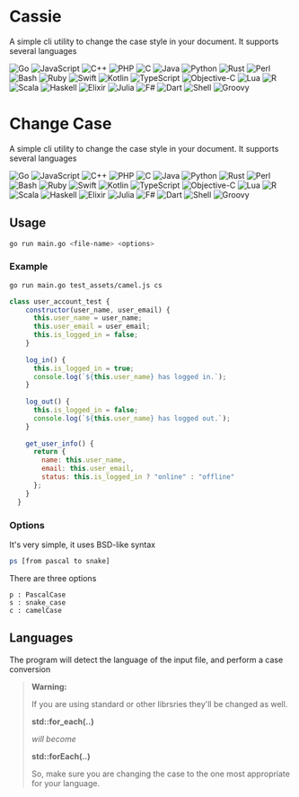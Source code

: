 # Cassie

A simple cli utility to change the case style in your document. It supports several languages

![Go](https://img.shields.io/badge/Go-0074cc)
![JavaScript](https://img.shields.io/badge/JavaScript-f7df1e)
![C++](https://img.shields.io/badge/C%2B%2B-00599c)
![PHP](https://img.shields.io/badge/PHP-777bb3)
![C](https://img.shields.io/badge/C-004482)
![Java](https://img.shields.io/badge/Java-007396)
![Python](https://img.shields.io/badge/Python-3776ab)
![Rust](https://img.shields.io/badge/Rust-000000)
![Perl](https://img.shields.io/badge/Perl-0298c3)
![Bash](https://img.shields.io/badge/Bash-4e9a06)
![Ruby](https://img.shields.io/badge/Ruby-cc0000)
![Swift](https://img.shields.io/badge/Swift-f05138)
![Kotlin](https://img.shields.io/badge/Kotlin-7f52ff)
![TypeScript](https://img.shields.io/badge/TypeScript-3178c6)
![Objective-C](https://img.shields.io/badge/Objective--C-7a1f7d)
![Lua](https://img.shields.io/badge/Lua-2c2d72)
![R](https://img.shields.io/badge/R-276dc3)
![Scala](https://img.shields.io/badge/Scala-DC322F)
![Haskell](https://img.shields.io/badge/Haskell-5e5086)
![Elixir](https://img.shields.io/badge/Elixir-6e4a7e)
![Julia](https://img.shields.io/badge/Julia-9558b2)
![F#](https://img.shields.io/badge/F%23-7b4f96)
![Dart](https://img.shields.io/badge/Dart-00b4b4)
![Shell](https://img.shields.io/badge/Shell-1e1e1e)
![Groovy](https://img.shields.io/badge/Groovy-4298b8)



# Change Case
A simple cli utility to change the case style in your document. It supports several languages

![Go](https://img.shields.io/badge/Go-0074cc)
![JavaScript](https://img.shields.io/badge/JavaScript-f7df1e)
![C++](https://img.shields.io/badge/C%2B%2B-00599c)
![PHP](https://img.shields.io/badge/PHP-777bb3)
![C](https://img.shields.io/badge/C-004482)
![Java](https://img.shields.io/badge/Java-007396)
![Python](https://img.shields.io/badge/Python-3776ab)
![Rust](https://img.shields.io/badge/Rust-000000)
![Perl](https://img.shields.io/badge/Perl-0298c3)
![Bash](https://img.shields.io/badge/Bash-4e9a06)
![Ruby](https://img.shields.io/badge/Ruby-cc0000)
![Swift](https://img.shields.io/badge/Swift-f05138)
![Kotlin](https://img.shields.io/badge/Kotlin-7f52ff)
![TypeScript](https://img.shields.io/badge/TypeScript-3178c6)
![Objective-C](https://img.shields.io/badge/Objective--C-7a1f7d)
![Lua](https://img.shields.io/badge/Lua-2c2d72)
![R](https://img.shields.io/badge/R-276dc3)
![Scala](https://img.shields.io/badge/Scala-DC322F)
![Haskell](https://img.shields.io/badge/Haskell-5e5086)
![Elixir](https://img.shields.io/badge/Elixir-6e4a7e)
![Julia](https://img.shields.io/badge/Julia-9558b2)
![F#](https://img.shields.io/badge/F%23-7b4f96)
![Dart](https://img.shields.io/badge/Dart-00b4b4)
![Shell](https://img.shields.io/badge/Shell-1e1e1e)
![Groovy](https://img.shields.io/badge/Groovy-4298b8)


## Usage

```bash
go run main.go <file-name> <options> 
```

### Example

```bash
go run main.go test_assets/camel.js cs
```
```js
class user_account_test {
    constructor(user_name, user_email) {
      this.user_name = user_name;
      this.user_email = user_email;
      this.is_logged_in = false;
    }
  
    log_in() {
      this.is_logged_in = true;
      console.log(`${this.user_name} has logged in.`);
    }
  
    log_out() {
      this.is_logged_in = false;
      console.log(`${this.user_name} has logged out.`);
    }
  
    get_user_info() {
      return {
        name: this.user_name,
        email: this.user_email,
        status: this.is_logged_in ? "online" : "offline"
      };
    }
  }
```

### Options
It's very simple, it uses BSD-like syntax

```bash
ps [from pascal to snake]
```
There are three options

```text
p : PascalCase
s : snake_case
c : camelCase
```

## Languages 

The program will detect the language of the input file, and perform a case conversion

> **Warning:**  
>
> If you are using standard or other librsries they'll be changed as well. 
>
>
> **std::for_each(..)**
>
> _will become_ 
>
> **std::forEach(..)**
>
> So, make sure you are changing the case to the one most appropriate for your language.
